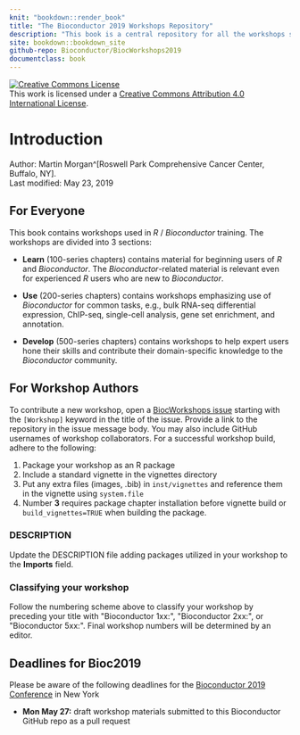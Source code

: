 ```yaml
---
knit: "bookdown::render_book"
title: "The Bioconductor 2019 Workshops Repository"
description: "This book is a central repository for all the workshops submitted to the Bioconductor 2019 Conference"
site: bookdown::bookdown_site
github-repo: Bioconductor/BiocWorkshops2019
documentclass: book
---
```


<a rel="license" href="http://creativecommons.org/licenses/by/4.0/"><img alt="Creative Commons License" style="border-width:0" src="https://i.creativecommons.org/l/by/4.0/88x31.png" /></a><br />This work is licensed under a <a rel="license" href="http://creativecommons.org/licenses/by/4.0/">Creative Commons Attribution 4.0 International License</a>.

# Introduction

Author:
    Martin Morgan^[Roswell Park Comprehensive Cancer Center, Buffalo, NY].
    <br/>
Last modified: May 23, 2019

## For Everyone

This book contains workshops used in _R_ / _Bioconductor_
training. The workshops are divided into 3 sections:

- **Learn** (100-series chapters) contains material for beginning
  users of _R_ and _Bioconductor_. The _Bioconductor_-related material
  is relevant even for experienced _R_ users who are new to
  _Bioconductor_.

- **Use** (200-series chapters) contains workshops emphasizing use of
  _Bioconductor_ for common tasks, e.g., bulk RNA-seq differential
  expression, ChIP-seq, single-cell analysis, gene set enrichment, and
  annotation.

- **Develop** (500-series chapters) contains workshops to help expert
  users hone their skills and contribute their domain-specific
  knowledge to the _Bioconductor_ community.

## For Workshop Authors

To contribute a new workshop, open a [BiocWorkshops issue][] starting with
the `[Workshop]` keyword in the title of the issue. Provide a link to the
repository in the issue message body. You may also include GitHub usernames
of workshop collaborators. For a successful workshop build, adhere to the
following:

1. Package your workshop as an R package
2. Include a standard vignette in the vignettes directory
3. Put any extra files (images, .bib) in `inst/vignettes` and reference them
in the vignette using `system.file`
4. Number **3** requires package chapter installation before vignette build or
`build_vignettes=TRUE` when building the package.

### DESCRIPTION

Update the DESCRIPTION file adding packages utilized in your workshop to
the **Imports** field.

### Classifying your workshop

Follow the numbering scheme above to classify your workshop by preceding your title with
"Bioconductor 1xx:", "Bioconductor 2xx:", or "Bioconductor 5xx:". Final workshop numbers will be
determined by an editor.

## Deadlines for Bioc2019

Please be aware of the following deadlines for the [Bioconductor 2019 Conference][] in New York

- **Mon May 27:** draft workshop materials submitted to this Bioconductor GitHub repo as a pull request

[BiocWorkshops issue]: https://github.com/Bioconductor/BiocWorkshops2019/issues
[Bioconductor 2019 Conference]: https://bioc2019.bioconductor.org/
